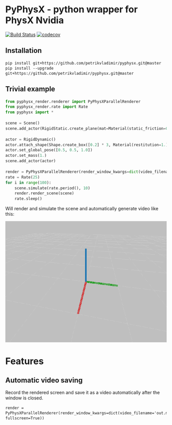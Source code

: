 # PyPhysX - python wrapper for PhysX Nvidia
[![Build Status](https://travis-ci.com/petrikvladimir/pyphysx.svg?branch=master)](https://travis-ci.com/petrikvladimir/pyphysx) 
[![codecov](https://codecov.io/gh/petrikvladimir/pyphysx/branch/master/graph/badge.svg)](https://codecov.io/gh/petrikvladimir/pyphysx)

## Installation
```
pip install git+https://github.com/petrikvladimir/pyphysx.git@master
pip install --upgrade git+https://github.com/petrikvladimir/pyphysx.git@master
```

## Trivial example
```python
from pyphysx_render.renderer import PyPhysXParallelRenderer
from pyphysx_render.rate import Rate
from pyphysx import *

scene = Scene()
scene.add_actor(RigidStatic.create_plane(mat=Material(static_friction=0.1, dynamic_friction=0.1, restitution=0.5)))

actor = RigidDynamic()
actor.attach_shape(Shape.create_box([0.2] * 3, Material(restitution=1.)))
actor.set_global_pose([0.5, 0.5, 1.0])
actor.set_mass(1.)
scene.add_actor(actor)

render = PyPhysXParallelRenderer(render_window_kwargs=dict(video_filename='out.mp4'))
rate = Rate(25)
for i in range(100):
    scene.simulate(rate.period(), 10)
    render.render_scene(scene)
    rate.sleep()
```
Will render and simulate the scene and automatically generate video like this:

![](examples/anim_fall.gif)


# Features
## Automatic video saving
Record the rendered screen and save it as a video automatically after the window is closed.
```
render = PyPhysXParallelRenderer(render_window_kwargs=dict(video_filename='out.mp4', fullscreen=True))
```